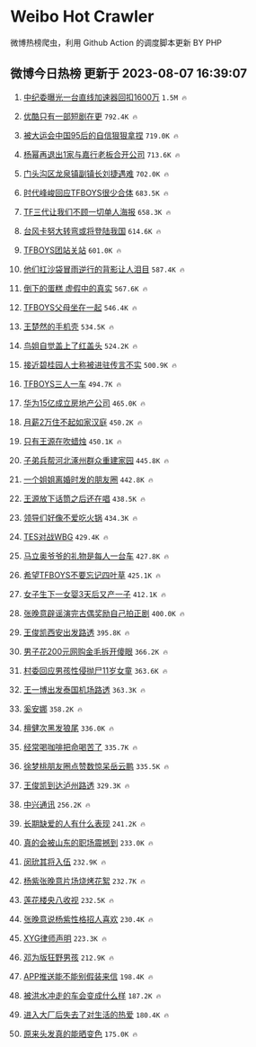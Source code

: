 # Weibo Hot Crawler 



微博热榜爬虫，利用 Github Action 的调度脚本更新 BY PHP 


## 微博今日热榜 更新于 2023-08-07 16:39:07 
1. [中纪委曝光一台直线加速器回扣1600万](https://s.weibo.com/weibo?q=%23%E4%B8%AD%E7%BA%AA%E5%A7%94%E6%9B%9D%E5%85%89%E4%B8%80%E5%8F%B0%E7%9B%B4%E7%BA%BF%E5%8A%A0%E9%80%9F%E5%99%A8%E5%9B%9E%E6%89%A31600%E4%B8%87%23&t=31&band_rank=1&Refer=top) `1.5M 🔥` 

1. [优酷只有一部短剧在更](https://s.weibo.com/weibo?q=%23%E4%BC%98%E9%85%B7%E5%8F%AA%E6%9C%89%E4%B8%80%E9%83%A8%E7%9F%AD%E5%89%A7%E5%9C%A8%E6%9B%B4%23&t=31&band_rank=2&Refer=top) `792.4K 🔥` 

1. [被大运会中国95后的自信狠狠拿捏](https://s.weibo.com/weibo?q=%23%E8%A2%AB%E5%A4%A7%E8%BF%90%E4%BC%9A%E4%B8%AD%E5%9B%BD95%E5%90%8E%E7%9A%84%E8%87%AA%E4%BF%A1%E7%8B%A0%E7%8B%A0%E6%8B%BF%E6%8D%8F%23&t=31&band_rank=3&Refer=top) `719.0K 🔥` 

1. [杨幂再退出1家与嘉行老板合开公司](https://s.weibo.com/weibo?q=%23%E6%9D%A8%E5%B9%82%E5%86%8D%E9%80%80%E5%87%BA1%E5%AE%B6%E4%B8%8E%E5%98%89%E8%A1%8C%E8%80%81%E6%9D%BF%E5%90%88%E5%BC%80%E5%85%AC%E5%8F%B8%23&t=31&band_rank=4&Refer=top) `713.6K 🔥` 

1. [门头沟区龙泉镇副镇长刘捷遇难](https://s.weibo.com/weibo?q=%23%E9%97%A8%E5%A4%B4%E6%B2%9F%E5%8C%BA%E9%BE%99%E6%B3%89%E9%95%87%E5%89%AF%E9%95%87%E9%95%BF%E5%88%98%E6%8D%B7%E9%81%87%E9%9A%BE%23&t=31&band_rank=5&Refer=top) `702.0K 🔥` 

1. [时代峰峻回应TFBOYS很少合体](https://s.weibo.com/weibo?q=%23%E6%97%B6%E4%BB%A3%E5%B3%B0%E5%B3%BB%E5%9B%9E%E5%BA%94TFBOYS%E5%BE%88%E5%B0%91%E5%90%88%E4%BD%93%23&t=31&band_rank=6&Refer=top) `683.5K 🔥` 

1. [TF三代让我们不顾一切单人海报](https://s.weibo.com/weibo?q=%23TF%E4%B8%89%E4%BB%A3%E8%AE%A9%E6%88%91%E4%BB%AC%E4%B8%8D%E9%A1%BE%E4%B8%80%E5%88%87%E5%8D%95%E4%BA%BA%E6%B5%B7%E6%8A%A5%23&t=31&band_rank=7&Refer=top) `658.3K 🔥` 

1. [台风卡努大转弯或将登陆我国](https://s.weibo.com/weibo?q=%23%E5%8F%B0%E9%A3%8E%E5%8D%A1%E5%8A%AA%E5%A4%A7%E8%BD%AC%E5%BC%AF%E6%88%96%E5%B0%86%E7%99%BB%E9%99%86%E6%88%91%E5%9B%BD%23&t=31&band_rank=8&Refer=top) `614.6K 🔥` 

1. [TFBOYS团站关站](https://s.weibo.com/weibo?q=%23TFBOYS%E5%9B%A2%E7%AB%99%E5%85%B3%E7%AB%99%23&t=31&band_rank=9&Refer=top) `601.0K 🔥` 

1. [他们扛沙袋冒雨逆行的背影让人泪目](https://s.weibo.com/weibo?q=%23%E4%BB%96%E4%BB%AC%E6%89%9B%E6%B2%99%E8%A2%8B%E5%86%92%E9%9B%A8%E9%80%86%E8%A1%8C%E7%9A%84%E8%83%8C%E5%BD%B1%E8%AE%A9%E4%BA%BA%E6%B3%AA%E7%9B%AE%23&t=31&band_rank=10&Refer=top) `587.4K 🔥` 

1. [倒下的蛋糕 虚假中的真实](https://s.weibo.com/weibo?q=%E5%80%92%E4%B8%8B%E7%9A%84%E8%9B%8B%E7%B3%95%20%E8%99%9A%E5%81%87%E4%B8%AD%E7%9A%84%E7%9C%9F%E5%AE%9E&t=31&band_rank=11&Refer=top) `567.6K 🔥` 

1. [TFBOYS父母坐在一起](https://s.weibo.com/weibo?q=%23TFBOYS%E7%88%B6%E6%AF%8D%E5%9D%90%E5%9C%A8%E4%B8%80%E8%B5%B7%23&t=31&band_rank=12&Refer=top) `546.4K 🔥` 

1. [王楚然的手机壳](https://s.weibo.com/weibo?q=%23%E7%8E%8B%E6%A5%9A%E7%84%B6%E7%9A%84%E6%89%8B%E6%9C%BA%E5%A3%B3%23&t=31&band_rank=13&Refer=top) `534.5K 🔥` 

1. [鸟姐自觉盖上了红盖头](https://s.weibo.com/weibo?q=%23%E9%B8%9F%E5%A7%90%E8%87%AA%E8%A7%89%E7%9B%96%E4%B8%8A%E4%BA%86%E7%BA%A2%E7%9B%96%E5%A4%B4%23&t=31&band_rank=14&Refer=top) `524.2K 🔥` 

1. [接近碧桂园人士称被进驻传言不实](https://s.weibo.com/weibo?q=%23%E6%8E%A5%E8%BF%91%E7%A2%A7%E6%A1%82%E5%9B%AD%E4%BA%BA%E5%A3%AB%E7%A7%B0%E8%A2%AB%E8%BF%9B%E9%A9%BB%E4%BC%A0%E8%A8%80%E4%B8%8D%E5%AE%9E%23&t=31&band_rank=15&Refer=top) `500.9K 🔥` 

1. [TFBOYS三人一车](https://s.weibo.com/weibo?q=%23TFBOYS%E4%B8%89%E4%BA%BA%E4%B8%80%E8%BD%A6%23&t=31&band_rank=16&Refer=top) `494.7K 🔥` 

1. [华为15亿成立房地产公司](https://s.weibo.com/weibo?q=%23%E5%8D%8E%E4%B8%BA15%E4%BA%BF%E6%88%90%E7%AB%8B%E6%88%BF%E5%9C%B0%E4%BA%A7%E5%85%AC%E5%8F%B8%23&t=31&band_rank=17&Refer=top) `465.0K 🔥` 

1. [月薪2万住不起如家汉庭](https://s.weibo.com/weibo?q=%23%E6%9C%88%E8%96%AA2%E4%B8%87%E4%BD%8F%E4%B8%8D%E8%B5%B7%E5%A6%82%E5%AE%B6%E6%B1%89%E5%BA%AD%23&t=31&band_rank=18&Refer=top) `450.2K 🔥` 

1. [只有王源在吹蜡烛](https://s.weibo.com/weibo?q=%23%E5%8F%AA%E6%9C%89%E7%8E%8B%E6%BA%90%E5%9C%A8%E5%90%B9%E8%9C%A1%E7%83%9B%23&t=31&band_rank=19&Refer=top) `450.1K 🔥` 

1. [子弟兵帮河北涿州群众重建家园](https://s.weibo.com/weibo?q=%23%E5%AD%90%E5%BC%9F%E5%85%B5%E5%B8%AE%E6%B2%B3%E5%8C%97%E6%B6%BF%E5%B7%9E%E7%BE%A4%E4%BC%97%E9%87%8D%E5%BB%BA%E5%AE%B6%E5%9B%AD%23&t=31&band_rank=20&Refer=top) `445.8K 🔥` 

1. [一个姐姐离婚时发的朋友圈](https://s.weibo.com/weibo?q=%E4%B8%80%E4%B8%AA%E5%A7%90%E5%A7%90%E7%A6%BB%E5%A9%9A%E6%97%B6%E5%8F%91%E7%9A%84%E6%9C%8B%E5%8F%8B%E5%9C%88&t=31&band_rank=21&Refer=top) `442.8K 🔥` 

1. [王源放下话筒之后还在唱](https://s.weibo.com/weibo?q=%23%E7%8E%8B%E6%BA%90%E6%94%BE%E4%B8%8B%E8%AF%9D%E7%AD%92%E4%B9%8B%E5%90%8E%E8%BF%98%E5%9C%A8%E5%94%B1%23&t=31&band_rank=22&Refer=top) `438.5K 🔥` 

1. [领导们好像不爱吃火锅](https://s.weibo.com/weibo?q=%23%E9%A2%86%E5%AF%BC%E4%BB%AC%E5%A5%BD%E5%83%8F%E4%B8%8D%E7%88%B1%E5%90%83%E7%81%AB%E9%94%85%23&t=31&band_rank=23&Refer=top) `434.3K 🔥` 

1. [TES对战WBG](https://s.weibo.com/weibo?q=%23TES%E5%AF%B9%E6%88%98WBG%23&t=31&band_rank=24&Refer=top) `429.4K 🔥` 

1. [马立奥爷爷的礼物是每人一台车](https://s.weibo.com/weibo?q=%23%E9%A9%AC%E7%AB%8B%E5%A5%A5%E7%88%B7%E7%88%B7%E7%9A%84%E7%A4%BC%E7%89%A9%E6%98%AF%E6%AF%8F%E4%BA%BA%E4%B8%80%E5%8F%B0%E8%BD%A6%23&t=31&band_rank=25&Refer=top) `427.8K 🔥` 

1. [希望TFBOYS不要忘记四叶草](https://s.weibo.com/weibo?q=%23%E5%B8%8C%E6%9C%9BTFBOYS%E4%B8%8D%E8%A6%81%E5%BF%98%E8%AE%B0%E5%9B%9B%E5%8F%B6%E8%8D%89%23&t=31&band_rank=26&Refer=top) `425.1K 🔥` 

1. [女子生下一女婴3天后又产一子](https://s.weibo.com/weibo?q=%23%E5%A5%B3%E5%AD%90%E7%94%9F%E4%B8%8B%E4%B8%80%E5%A5%B3%E5%A9%B43%E5%A4%A9%E5%90%8E%E5%8F%88%E4%BA%A7%E4%B8%80%E5%AD%90%23&t=31&band_rank=27&Refer=top) `412.1K 🔥` 

1. [张晚意辟谣演完古偶奖励自己拍正剧](https://s.weibo.com/weibo?q=%23%E5%BC%A0%E6%99%9A%E6%84%8F%E8%BE%9F%E8%B0%A3%E6%BC%94%E5%AE%8C%E5%8F%A4%E5%81%B6%E5%A5%96%E5%8A%B1%E8%87%AA%E5%B7%B1%E6%8B%8D%E6%AD%A3%E5%89%A7%23&t=31&band_rank=28&Refer=top) `400.0K 🔥` 

1. [王俊凯西安出发路透](https://s.weibo.com/weibo?q=%23%E7%8E%8B%E4%BF%8A%E5%87%AF%E8%A5%BF%E5%AE%89%E5%87%BA%E5%8F%91%E8%B7%AF%E9%80%8F%23&t=31&band_rank=29&Refer=top) `395.8K 🔥` 

1. [男子花200元网购金毛拆开傻眼](https://s.weibo.com/weibo?q=%23%E7%94%B7%E5%AD%90%E8%8A%B1200%E5%85%83%E7%BD%91%E8%B4%AD%E9%87%91%E6%AF%9B%E6%8B%86%E5%BC%80%E5%82%BB%E7%9C%BC%23&t=31&band_rank=30&Refer=top) `366.2K 🔥` 

1. [村委回应男孩性侵抛尸11岁女童](https://s.weibo.com/weibo?q=%E6%9D%91%E5%A7%94%E5%9B%9E%E5%BA%94%E7%94%B7%E5%AD%A9%E6%80%A7%E4%BE%B5%E6%8A%9B%E5%B0%B811%E5%B2%81%E5%A5%B3%E7%AB%A5&t=31&band_rank=31&Refer=top) `363.6K 🔥` 

1. [王一博出发泰国机场路透](https://s.weibo.com/weibo?q=%23%E7%8E%8B%E4%B8%80%E5%8D%9A%E5%87%BA%E5%8F%91%E6%B3%B0%E5%9B%BD%E6%9C%BA%E5%9C%BA%E8%B7%AF%E9%80%8F%23&t=31&band_rank=32&Refer=top) `363.3K 🔥` 

1. [奚安娜](https://s.weibo.com/weibo?q=%E5%A5%9A%E5%AE%89%E5%A8%9C&t=31&band_rank=33&Refer=top) `358.2K 🔥` 

1. [檀健次黑发狼尾](https://s.weibo.com/weibo?q=%23%E6%AA%80%E5%81%A5%E6%AC%A1%E9%BB%91%E5%8F%91%E7%8B%BC%E5%B0%BE%23&t=31&band_rank=34&Refer=top) `336.0K 🔥` 

1. [经常喝咖啡把命喝苦了](https://s.weibo.com/weibo?q=%E7%BB%8F%E5%B8%B8%E5%96%9D%E5%92%96%E5%95%A1%E6%8A%8A%E5%91%BD%E5%96%9D%E8%8B%A6%E4%BA%86&t=31&band_rank=35&Refer=top) `335.7K 🔥` 

1. [徐梦桃朋友圈点赞数惊呆岳云鹏](https://s.weibo.com/weibo?q=%23%E5%BE%90%E6%A2%A6%E6%A1%83%E6%9C%8B%E5%8F%8B%E5%9C%88%E7%82%B9%E8%B5%9E%E6%95%B0%E6%83%8A%E5%91%86%E5%B2%B3%E4%BA%91%E9%B9%8F%23&t=31&band_rank=36&Refer=top) `335.5K 🔥` 

1. [王俊凯到达泸州路透](https://s.weibo.com/weibo?q=%23%E7%8E%8B%E4%BF%8A%E5%87%AF%E5%88%B0%E8%BE%BE%E6%B3%B8%E5%B7%9E%E8%B7%AF%E9%80%8F%23&t=31&band_rank=37&Refer=top) `329.3K 🔥` 

1. [中兴通讯](https://s.weibo.com/weibo?q=%E4%B8%AD%E5%85%B4%E9%80%9A%E8%AE%AF&t=31&band_rank=38&Refer=top) `256.2K 🔥` 

1. [长期缺爱的人有什么表现](https://s.weibo.com/weibo?q=%23%E9%95%BF%E6%9C%9F%E7%BC%BA%E7%88%B1%E7%9A%84%E4%BA%BA%E6%9C%89%E4%BB%80%E4%B9%88%E8%A1%A8%E7%8E%B0%23&t=31&band_rank=39&Refer=top) `241.2K 🔥` 

1. [真的会被山东的职场震撼到](https://s.weibo.com/weibo?q=%E7%9C%9F%E7%9A%84%E4%BC%9A%E8%A2%AB%E5%B1%B1%E4%B8%9C%E7%9A%84%E8%81%8C%E5%9C%BA%E9%9C%87%E6%92%BC%E5%88%B0&t=31&band_rank=40&Refer=top) `233.0K 🔥` 

1. [闵玧其将入伍](https://s.weibo.com/weibo?q=%23%E9%97%B5%E7%8E%A7%E5%85%B6%E5%B0%86%E5%85%A5%E4%BC%8D%23&t=31&band_rank=41&Refer=top) `232.9K 🔥` 

1. [杨紫张晚意片场烧烤花絮](https://s.weibo.com/weibo?q=%23%E6%9D%A8%E7%B4%AB%E5%BC%A0%E6%99%9A%E6%84%8F%E7%89%87%E5%9C%BA%E7%83%A7%E7%83%A4%E8%8A%B1%E7%B5%AE%23&t=31&band_rank=42&Refer=top) `232.7K 🔥` 

1. [莲花楼央八收视](https://s.weibo.com/weibo?q=%23%E8%8E%B2%E8%8A%B1%E6%A5%BC%E5%A4%AE%E5%85%AB%E6%94%B6%E8%A7%86%23&t=31&band_rank=43&Refer=top) `232.5K 🔥` 

1. [张晚意说杨紫性格招人喜欢](https://s.weibo.com/weibo?q=%23%E5%BC%A0%E6%99%9A%E6%84%8F%E8%AF%B4%E6%9D%A8%E7%B4%AB%E6%80%A7%E6%A0%BC%E6%8B%9B%E4%BA%BA%E5%96%9C%E6%AC%A2%23&t=31&band_rank=44&Refer=top) `230.4K 🔥` 

1. [XYG律师声明](https://s.weibo.com/weibo?q=%23XYG%E5%BE%8B%E5%B8%88%E5%A3%B0%E6%98%8E%23&t=31&band_rank=45&Refer=top) `223.3K 🔥` 

1. [邓为版狂野男孩](https://s.weibo.com/weibo?q=%23%E9%82%93%E4%B8%BA%E7%89%88%E7%8B%82%E9%87%8E%E7%94%B7%E5%AD%A9%23&t=31&band_rank=46&Refer=top) `212.9K 🔥` 

1. [APP推送能不能别假装来信](https://s.weibo.com/weibo?q=%23APP%E6%8E%A8%E9%80%81%E8%83%BD%E4%B8%8D%E8%83%BD%E5%88%AB%E5%81%87%E8%A3%85%E6%9D%A5%E4%BF%A1%23&t=31&band_rank=47&Refer=top) `198.4K 🔥` 

1. [被洪水冲走的车会变成什么样](https://s.weibo.com/weibo?q=%E8%A2%AB%E6%B4%AA%E6%B0%B4%E5%86%B2%E8%B5%B0%E7%9A%84%E8%BD%A6%E4%BC%9A%E5%8F%98%E6%88%90%E4%BB%80%E4%B9%88%E6%A0%B7&t=31&band_rank=48&Refer=top) `187.2K 🔥` 

1. [进入大厂后失去了对生活的热爱](https://s.weibo.com/weibo?q=%E8%BF%9B%E5%85%A5%E5%A4%A7%E5%8E%82%E5%90%8E%E5%A4%B1%E5%8E%BB%E4%BA%86%E5%AF%B9%E7%94%9F%E6%B4%BB%E7%9A%84%E7%83%AD%E7%88%B1&t=31&band_rank=49&Refer=top) `180.4K 🔥` 

1. [原来头发真的能晒变色](https://s.weibo.com/weibo?q=%23%E5%8E%9F%E6%9D%A5%E5%A4%B4%E5%8F%91%E7%9C%9F%E7%9A%84%E8%83%BD%E6%99%92%E5%8F%98%E8%89%B2%23&t=31&band_rank=50&Refer=top) `175.0K 🔥` 

